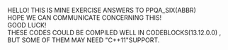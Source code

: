 HELLO!
THIS IS MINE EXERCISE  ANSWERS TO PPQA_SIX(ABBR)   
HOPE WE CAN COMMUNICATE CONCERNING THIS!   
GOOD LUCK!    
THESE CODES COULD BE COMPILED WELL IN CODEBLOCKS(13.12.0.0) ,    
BUT SOME OF THEM MAY NEED  "C++11"SUPPORT.    


